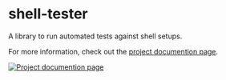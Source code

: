 # shell-tester

A library to run automated tests against shell setups.

For more information, check out the [project documention page](https://docs.dt.in.th/shell-tester/index.html).

[![Project documention page](https://ss.dt.in.th/api/screenshots/docs-shell-tester__index.png)](https://docs.dt.in.th/shell-tester/index.html)

